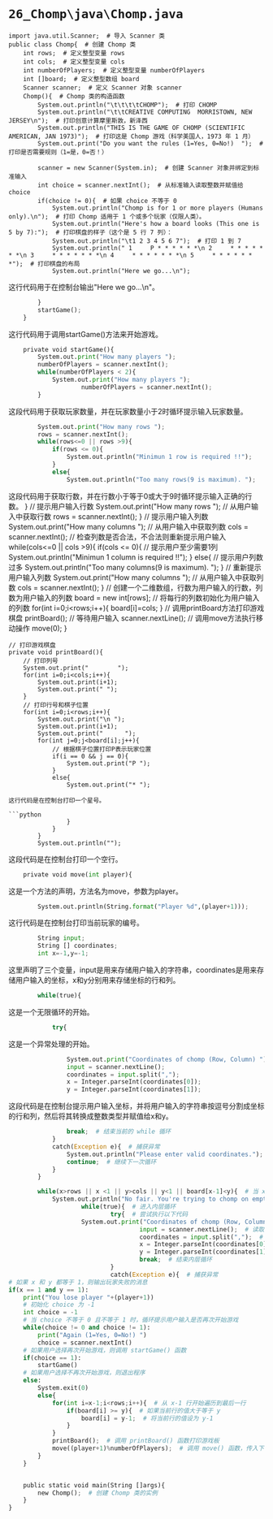 # `26_Chomp\java\Chomp.java`

```
import java.util.Scanner;  # 导入 Scanner 类
public class Chomp{  # 创建 Chomp 类
	int rows;  # 定义整型变量 rows
	int cols;  # 定义整型变量 cols
	int numberOfPlayers;  # 定义整型变量 numberOfPlayers
	int []board;  # 定义整型数组 board
	Scanner scanner;  # 定义 Scanner 对象 scanner
	Chomp(){  # Chomp 类的构造函数
		System.out.println("\t\t\t\tCHOMP");  # 打印 CHOMP
		System.out.println("\t\tCREATIVE COMPUTING  MORRISTOWN, NEW JERSEY\n");  # 打印创意计算摩里斯敦，新泽西
		System.out.println("THIS IS THE GAME OF CHOMP (SCIENTIFIC AMERICAN, JAN 1973)");  # 打印这是 Chomp 游戏（科学美国人，1973 年 1 月）
		System.out.print("Do you want the rules (1=Yes, 0=No!)  ");  # 打印是否需要规则（1=是，0=否！）

		scanner = new Scanner(System.in);  # 创建 Scanner 对象并绑定到标准输入
		int choice = scanner.nextInt();  # 从标准输入读取整数并赋值给 choice
		if(choice != 0){  # 如果 choice 不等于 0
			System.out.println("Chomp is for 1 or more players (Humans only).\n");  # 打印 Chomp 适用于 1 个或多个玩家（仅限人类）。
			System.out.println("Here's how a board looks (This one is 5 by 7):");  # 打印棋盘的样子（这个是 5 行 7 列）：
			System.out.println("\t1 2 3 4 5 6 7");  # 打印 1 到 7
			System.out.println(" 1     P * * * * * *\n 2     * * * * * * *\n 3     * * * * * * *\n 4     * * * * * * *\n 5     * * * * * * *");  # 打印棋盘的布局
			System.out.println("Here we go...\n");
```
这行代码用于在控制台输出"Here we go...\n"。

```python
		}
		startGame();
	}
```
这行代码用于调用startGame()方法来开始游戏。

```python
	private void startGame(){
		System.out.print("How many players ");
		numberOfPlayers = scanner.nextInt();
		while(numberOfPlayers < 2){
			System.out.print("How many players ");
                	numberOfPlayers = scanner.nextInt();
		}
```
这段代码用于获取玩家数量，并在玩家数量小于2时循环提示输入玩家数量。

```python
		System.out.print("How many rows ");
		rows = scanner.nextInt();
		while(rows<=0 || rows >9){
			if(rows <= 0){
				System.out.println("Minimun 1 row is required !!");
			}
			else{
				System.out.println("Too many rows(9 is maximum). ");
```
这段代码用于获取行数，并在行数小于等于0或大于9时循环提示输入正确的行数。
			}
			// 提示用户输入行数
			System.out.print("How many rows ");
			// 从用户输入中获取行数
			rows = scanner.nextInt();
		}
		// 提示用户输入列数
		System.out.print("How many columns ");
                // 从用户输入中获取列数
                cols = scanner.nextInt();
                // 检查列数是否合法，不合法则重新提示用户输入
                while(cols<=0 || cols >9){
                        if(cols <= 0){
                                // 提示用户至少需要1列
                                System.out.println("Minimun 1 column is required !!");
                        }
                        else{
                                // 提示用户列数过多
                                System.out.println("Too many columns(9 is maximum). ");
                        }
                        // 重新提示用户输入列数
                        System.out.print("How many columns ");
                        // 从用户输入中获取列数
                        cols = scanner.nextInt();
                }
		// 创建一个二维数组，行数为用户输入的行数，列数为用户输入的列数
		board = new int[rows];
		// 将每行的列数初始化为用户输入的列数
		for(int i=0;i<rows;i++){
			board[i]=cols;
		}
		// 调用printBoard方法打印游戏棋盘
		printBoard();
		// 等待用户输入
		scanner.nextLine();
		// 调用move方法执行移动操作
		move(0);
	}

	// 打印游戏棋盘
	private void printBoard(){
		// 打印列号
		System.out.print("        ");
		for(int i=0;i<cols;i++){
			System.out.print(i+1);
			System.out.print(" ");
		}
		// 打印行号和棋子位置
		for(int i=0;i<rows;i++){
			System.out.print("\n ");
			System.out.print(i+1);
			System.out.print("      ");
			for(int j=0;j<board[i];j++){
				// 根据棋子位置打印P表示玩家位置
				if(i == 0 && j == 0){
					System.out.print("P ");
				}
				else{
					System.out.print("* ");
```
这行代码是在控制台打印一个星号。

```python
				}
			}
		}
		System.out.println("");
```
这段代码是在控制台打印一个空行。

```python
	private void move(int player){
```
这是一个方法的声明，方法名为move，参数为player。

```python
		System.out.println(String.format("Player %d",(player+1)));
```
这行代码是在控制台打印当前玩家的编号。

```python
		String input;
		String [] coordinates;
		int x=-1,y=-1;
```
这里声明了三个变量，input是用来存储用户输入的字符串，coordinates是用来存储用户输入的坐标，x和y分别用来存储坐标的行和列。

```python
		while(true){
```
这是一个无限循环的开始。

```python
			try{
```
这是一个异常处理的开始。

```python
				System.out.print("Coordinates of chomp (Row, Column) ");
				input = scanner.nextLine();
				coordinates = input.split(",");
				x = Integer.parseInt(coordinates[0]);
				y = Integer.parseInt(coordinates[1]);
```
这段代码是在控制台提示用户输入坐标，并将用户输入的字符串按逗号分割成坐标的行和列，然后将其转换成整数类型并赋值给x和y。

```python
				break;  # 结束当前的 while 循环
			}
			catch(Exception e){  # 捕获异常
				System.out.println("Please enter valid coordinates.");  # 打印提示信息
				continue;  # 继续下一次循环
			}
		}

		while(x>rows || x <1 || y>cols || y<1 || board[x-1]<y){  # 当 x 或 y 超出范围或者所选位置为空时
			System.out.println("No fair. You're trying to chomp on empty space!");  # 打印提示信息
	                while(true){  # 进入内层循环
                        	try{  # 尝试执行以下代码
					System.out.print("Coordinates of chomp (Row, Column) ");  # 打印提示信息
                	                input = scanner.nextLine();  # 读取用户输入
        	                        coordinates = input.split(",");  # 将输入按逗号分割
	                                x = Integer.parseInt(coordinates[0]);  # 将第一个坐标转换为整数
                        	        y = Integer.parseInt(coordinates[1]);  # 将第二个坐标转换为整数
                	                break;  # 结束内层循环
        	                }
	                        catch(Exception e){  # 捕获异常
# 如果 x 和 y 都等于 1，则输出玩家失败的消息
if(x == 1 and y == 1):
    print("You lose player "+(player+1))
    # 初始化 choice 为 -1
    int choice = -1 
    # 当 choice 不等于 0 且不等于 1 时，循环提示用户输入是否再次开始游戏
    while(choice != 0 and choice != 1):
        print("Again (1=Yes, 0=No!) ")
        choice = scanner.nextInt()
    # 如果用户选择再次开始游戏，则调用 startGame() 函数
    if(choice == 1):
        startGame()
    # 如果用户选择不再次开始游戏，则退出程序
    else:
        System.exit(0)
		else{
			for(int i=x-1;i<rows;i++){  # 从 x-1 行开始遍历到最后一行
				if(board[i] >= y){  # 如果当前行的值大于等于 y
					board[i] = y-1;  # 将当前行的值设为 y-1
				}
			}
			printBoard();  # 调用 printBoard() 函数打印游戏板
			move((player+1)%numberOfPlayers);  # 调用 move() 函数，传入下一个玩家的编号
		}
	}


	public static void main(String []args){
		new Chomp();  # 创建 Chomp 类的实例
	}
}
```